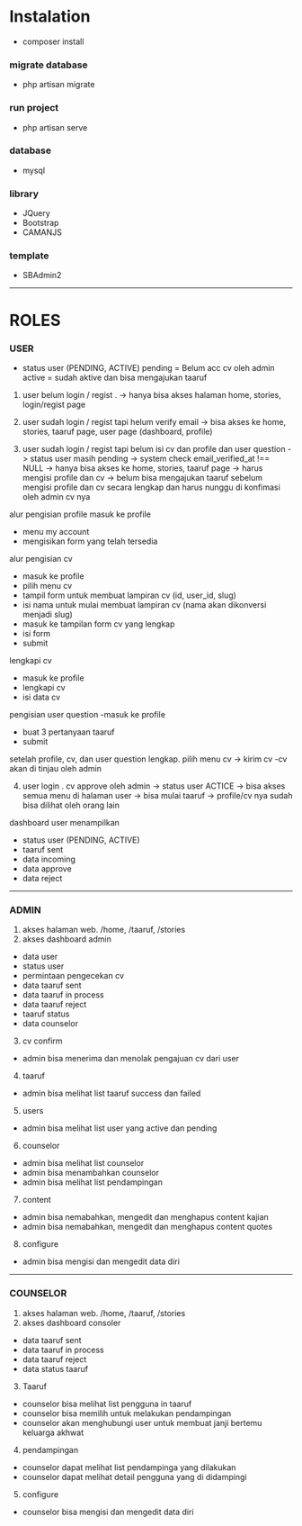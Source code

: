 # Instalation
- composer install

### migrate database
- php artisan migrate
### run project
- php artisan serve

### database
- mysql
### library
- JQuery
- Bootstrap
- CAMANJS

### template
- SBAdmin2
---------------------------------------------------------------------------------

# ROLES
### USER
- status user (PENDING, ACTIVE)
pending = Belum acc cv oleh admin
active = sudah aktive dan bisa mengajukan taaruf

1. user belum login / regist . 
-> hanya bisa akses halaman home, stories, login/regist page

2. user sudah login / regist tapi helum verify email
-> bisa akses ke home, stories, taaruf page, user page (dashboard, profile)

3. user sudah login / regist tapi belum isi cv dan profile dan user question
-> status user masih pending
-> system check email_verified_at !== NULL
-> hanya bisa akses ke home, stories, taaruf page
-> harus mengisi profile dan cv
-> belum bisa mengajukan taaruf sebelum mengisi profile dan cv secara lengkap dan harus nunggu di konfimasi oleh admin cv nya


alur pengisian profile
masuk ke profile
- menu my account
- mengisikan form yang telah tersedia

alur pengisian cv
- masuk ke profile
- pilih menu cv 
- tampil form untuk membuat lampiran cv (id, user_id, slug)
- isi nama untuk mulai membuat lampiran cv (nama akan dikonversi menjadi slug)
- masuk ke tampilan form cv yang lengkap
- isi form
- submit

lengkapi cv
- masuk ke profile
- lengkapi cv
- isi data cv

pengisian user question
-masuk ke profile
- buat 3 pertanyaan taaruf
- submit

setelah profile, cv, dan user question lengkap. pilih menu cv -> kirim cv
-cv akan di tinjau oleh admin

4. user login . cv approve oleh admin
-> status user ACTICE
-> bisa akses semua menu di halaman user
-> bisa mulai taaruf
-> profile/cv nya sudah bisa dilihat oleh orang lain

dashboard user menampilkan
- status user (PENDING, ACTIVE)
- taaruf sent
- data incoming
- data approve
- data reject

---------------------------------------------------------------------------------

### ADMIN
1. akses halaman web. /home, /taaruf, /stories
2. akses dashboard admin
  - data user
  - status user
  - permintaan pengecekan cv
  - data taaruf sent
  - data taaruf in process
  - data taaruf reject
  - taaruf status
  - data counselor
3. cv confirm
  - admin bisa menerima dan menolak pengajuan cv dari user
4. taaruf
  - admin bisa melihat list taaruf success dan failed
5. users 
  - admin bisa melihat list user yang active dan pending
6. counselor
  - admin bisa melihat list counselor 
  - admin bisa menambahkan counselor
  - admin bisa melihat list pendampingan
7. content
  - admin bisa nemabahkan, mengedit dan menghapus content kajian
  - admin bisa nemabahkan, mengedit dan menghapus content quotes
8. configure
  - admin bisa mengisi dan mengedit data diri

---------------------------------------------------------------------------------

### COUNSELOR
1. akses halaman web. /home, /taaruf, /stories
2. akses dashboard consoler
  - data taaruf sent
  - data taaruf in process
  - data taaruf reject
  - data status taaruf
3. Taaruf
  - counselor bisa melihat list pengguna in taaruf
  - counselor bisa memilih untuk melakukan pendampingan
  - counselor akan menghubungi user untuk membuat janji bertemu keluarga akhwat
4. pendampingan
  - counselor dapat melihat list pendampinga yang dilakukan
  - counselor dapat melihat detail pengguna yang di didampingi
5. configure
  - counselor bisa mengisi dan mengedit data diri
